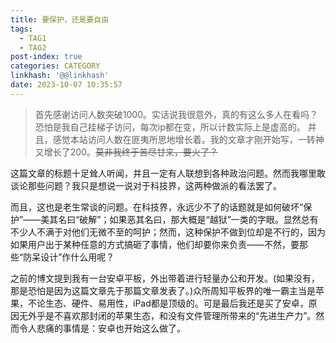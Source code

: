 ```yaml
---
title: 要保护，还是要自由
tags:
  - TAG1
  - TAG2
post-index: true
categories: CATEGORY
linkhash: '@@linkhash'
date: 2023-10-07 10:35:57
---
```

 > 首先感谢访问人数突破1000。实话说我很意外，真的有这么多人在看吗？恐怕是我自己挂梯子访问，每次ip都在变，所以计数实际上是虚高的。
 > 并且，感觉本站访问人数在匪夷所思地增长着。我的文章才刚开始写，一转神又增长了200。~~莫非我终于苦尽甘来，要火了？~~

这篇文章的标题十足耸人听闻，并且一定有人联想到各种政治问题。然而我哪里敢谈论那些问题？我只是想说一说对于科技界，这两种做派的看法罢了。

而且，这也是老生常谈的问题。在科技界，永远少不了的话题就是如何破坏“保护”——美其名曰“破解”；如果恶其名曰，那大概是“越狱”一类的字眼。显然总有不少人不满于对他们无微不至的呵护；然而，这种保护不做到位却是不行的，因为如果用户出于某种任意的方式搞砸了事情，他们却要你来负责——不然，要那些“防呆设计”作什么用呢？

之前的博文提到我有一台安卓平板，外出带着进行轻量办公和开发。(如果没有，那是恐怕是因为这篇文章先于那篇文章发表了。)众所周知平板界的唯一霸主当是苹果，不论生态、硬件、易用性，iPad都是顶级的。可是最后我还是买了安卓，原因无外乎是不喜欢那封闭的苹果生态，和没有文件管理所带来的“先进生产力”。然而令人悲痛的事情是：安卓也开始这么做了。